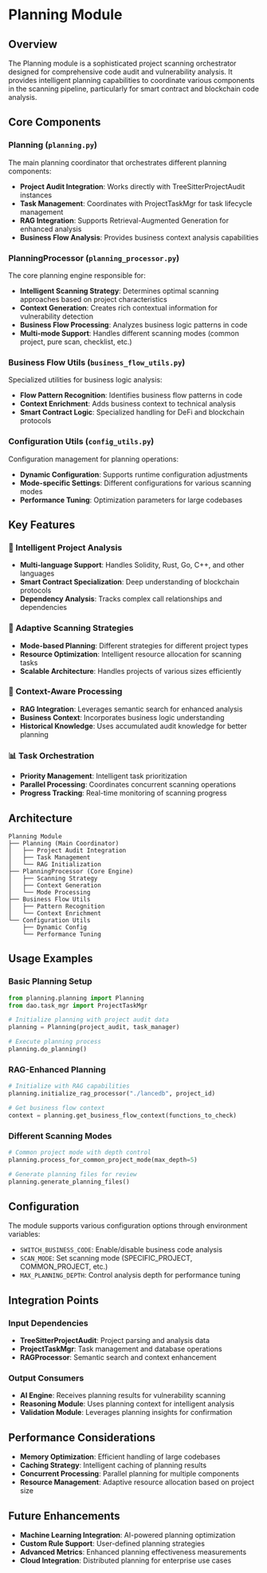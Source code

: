 # Planning Module

## Overview

The Planning module is a sophisticated project scanning orchestrator designed for comprehensive code audit and vulnerability analysis. It provides intelligent planning capabilities to coordinate various components in the scanning pipeline, particularly for smart contract and blockchain code analysis.

## Core Components

### Planning (`planning.py`)
The main planning coordinator that orchestrates different planning components:
- **Project Audit Integration**: Works directly with TreeSitterProjectAudit instances
- **Task Management**: Coordinates with ProjectTaskMgr for task lifecycle management
- **RAG Integration**: Supports Retrieval-Augmented Generation for enhanced analysis
- **Business Flow Analysis**: Provides business context analysis capabilities

### PlanningProcessor (`planning_processor.py`)
The core planning engine responsible for:
- **Intelligent Scanning Strategy**: Determines optimal scanning approaches based on project characteristics
- **Context Generation**: Creates rich contextual information for vulnerability detection
- **Business Flow Processing**: Analyzes business logic patterns in code
- **Multi-mode Support**: Handles different scanning modes (common project, pure scan, checklist, etc.)

### Business Flow Utils (`business_flow_utils.py`)
Specialized utilities for business logic analysis:
- **Flow Pattern Recognition**: Identifies business flow patterns in code
- **Context Enrichment**: Adds business context to technical analysis
- **Smart Contract Logic**: Specialized handling for DeFi and blockchain protocols

### Configuration Utils (`config_utils.py`)
Configuration management for planning operations:
- **Dynamic Configuration**: Supports runtime configuration adjustments
- **Mode-specific Settings**: Different configurations for various scanning modes
- **Performance Tuning**: Optimization parameters for large codebases

## Key Features

### 🎯 Intelligent Project Analysis
- **Multi-language Support**: Handles Solidity, Rust, Go, C++, and other languages
- **Smart Contract Specialization**: Deep understanding of blockchain protocols
- **Dependency Analysis**: Tracks complex call relationships and dependencies

### 🔄 Adaptive Scanning Strategies
- **Mode-based Planning**: Different strategies for different project types
- **Resource Optimization**: Intelligent resource allocation for scanning tasks
- **Scalable Architecture**: Handles projects of various sizes efficiently

### 🧠 Context-Aware Processing
- **RAG Integration**: Leverages semantic search for enhanced analysis
- **Business Context**: Incorporates business logic understanding
- **Historical Knowledge**: Uses accumulated audit knowledge for better planning

### 📊 Task Orchestration
- **Priority Management**: Intelligent task prioritization
- **Parallel Processing**: Coordinates concurrent scanning operations
- **Progress Tracking**: Real-time monitoring of scanning progress

## Architecture

```
Planning Module
├── Planning (Main Coordinator)
│   ├── Project Audit Integration
│   ├── Task Management
│   └── RAG Initialization
├── PlanningProcessor (Core Engine)
│   ├── Scanning Strategy
│   ├── Context Generation
│   └── Mode Processing
├── Business Flow Utils
│   ├── Pattern Recognition
│   └── Context Enrichment
└── Configuration Utils
    ├── Dynamic Config
    └── Performance Tuning
```

## Usage Examples

### Basic Planning Setup
```python
from planning.planning import Planning
from dao.task_mgr import ProjectTaskMgr

# Initialize planning with project audit data
planning = Planning(project_audit, task_manager)

# Execute planning process
planning.do_planning()
```

### RAG-Enhanced Planning
```python
# Initialize with RAG capabilities
planning.initialize_rag_processor("./lancedb", project_id)

# Get business flow context
context = planning.get_business_flow_context(functions_to_check)
```

### Different Scanning Modes
```python
# Common project mode with depth control
planning.process_for_common_project_mode(max_depth=5)

# Generate planning files for review
planning.generate_planning_files()
```

## Configuration

The module supports various configuration options through environment variables:

- `SWITCH_BUSINESS_CODE`: Enable/disable business code analysis
- `SCAN_MODE`: Set scanning mode (SPECIFIC_PROJECT, COMMON_PROJECT, etc.)
- `MAX_PLANNING_DEPTH`: Control analysis depth for performance tuning

## Integration Points

### Input Dependencies
- **TreeSitterProjectAudit**: Project parsing and analysis data
- **ProjectTaskMgr**: Task management and database operations
- **RAGProcessor**: Semantic search and context enhancement

### Output Consumers
- **AI Engine**: Receives planning results for vulnerability scanning
- **Reasoning Module**: Uses planning context for intelligent analysis
- **Validation Module**: Leverages planning insights for confirmation

## Performance Considerations

- **Memory Optimization**: Efficient handling of large codebases
- **Caching Strategy**: Intelligent caching of planning results
- **Concurrent Processing**: Parallel planning for multiple components
- **Resource Management**: Adaptive resource allocation based on project size

## Future Enhancements

- **Machine Learning Integration**: AI-powered planning optimization
- **Custom Rule Support**: User-defined planning strategies
- **Advanced Metrics**: Enhanced planning effectiveness measurements
- **Cloud Integration**: Distributed planning for enterprise use cases